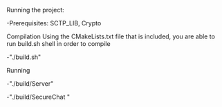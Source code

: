 Running the project:

-Prerequisites: SCTP_LIB, Crypto

Compilation
Using the CMakeLists.txt file that is included, you are able to run build.sh shell in order to compile

-"./build.sh"

Running

-"./build/Server"

-"./build/SecureChat <IP>"
